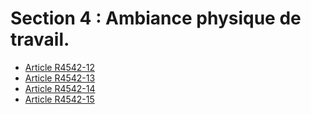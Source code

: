 # Section 4 : Ambiance physique de travail.

* [Article R4542-12](./LEGIARTI000018528848.md)
* [Article R4542-13](./LEGIARTI000018528846.md)
* [Article R4542-14](./LEGIARTI000018528844.md)
* [Article R4542-15](./LEGIARTI000018528842.md)
